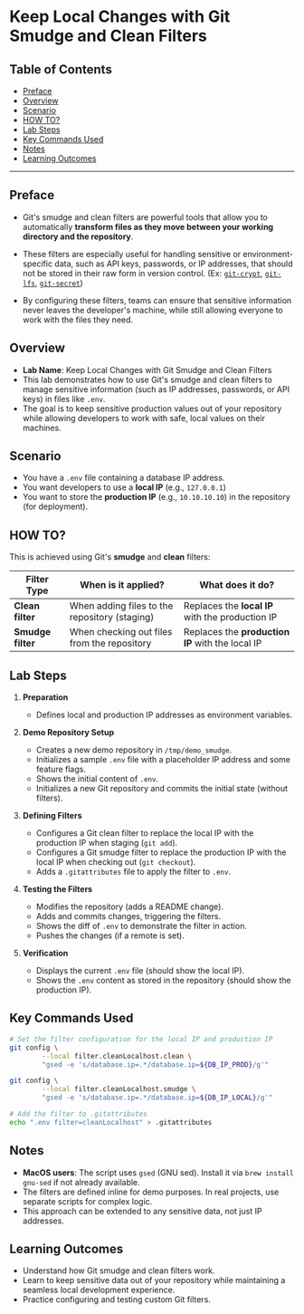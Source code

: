 <!-- omit in toc -->
# Keep Local Changes with Git Smudge and Clean Filters

<!-- omit in toc -->
## Table of Contents
- [Preface](#preface)
- [Overview](#overview)
- [Scenario](#scenario)
- [HOW TO?](#how-to)
- [Lab Steps](#lab-steps)
- [Key Commands Used](#key-commands-used)
- [Notes](#notes)
- [Learning Outcomes](#learning-outcomes)

---


## Preface

- Git's smudge and clean filters are powerful tools that allow you to automatically **transform files as they move between your working directory and the repository**. 
- These filters are especially useful for handling sensitive or environment-specific data, such as API keys, passwords, or IP addresses, that should not be stored in their raw form in version control. (Ex: [`git-crypt`](https://github.com/AGWA/git-crypt), [`git-lfs`](https://git-lfs.github.com/), [`git-secret`](https://github.com/sobolevn/git-secret))

- By configuring these filters, teams can ensure that sensitive information never leaves the developer's machine, while still allowing everyone to work with the files they need. 

## Overview

- **Lab Name**: Keep Local Changes with Git Smudge and Clean Filters
- This lab demonstrates how to use Git's smudge and clean filters to manage sensitive information (such as IP addresses, passwords, or API keys) in files like `.env`. 
- The goal is to keep sensitive production values out of your repository while allowing developers to work with safe, local values on their machines.

## Scenario

- You have a `.env` file containing a database IP address. 
- You want developers to use a **local IP** (e.g., `127.0.0.1`)
- You want to store the **production IP** (e.g., `10.10.10.10`) in the repository (for deployment).

## HOW TO? 

This is achieved using Git's **smudge** and **clean** filters:

| Filter Type    | When is it applied?                                 | What does it do?                                                      |
|---------------|-----------------------------------------------------|-----------------------------------------------------------------------|
| **Clean filter**  | When adding files to the repository (staging)        | Replaces the **local IP** with the production IP                           |
| **Smudge filter** | When checking out files from the repository          | Replaces the **production IP** with the local IP                           |

## Lab Steps

1. **Preparation**
   - Defines local and production IP addresses as environment variables.

2. **Demo Repository Setup**
   - Creates a new demo repository in `/tmp/demo_smudge`.
   - Initializes a sample `.env` file with a placeholder IP address and some feature flags.
   - Shows the initial content of `.env`.
   - Initializes a new Git repository and commits the initial state (without filters).

3. **Defining Filters**
   - Configures a Git clean filter to replace the local IP with the production IP when staging (`git add`).
   - Configures a Git smudge filter to replace the production IP with the local IP when checking out (`git checkout`).
   - Adds a `.gitattributes` file to apply the filter to `.env`.

3. **Testing the Filters**
   - Modifies the repository (adds a README change).
   - Adds and commits changes, triggering the filters.
   - Shows the diff of `.env` to demonstrate the filter in action.
   - Pushes the changes (if a remote is set).

3. **Verification**
   - Displays the current `.env` file (should show the local IP).
   - Shows the `.env` content as stored in the repository (should show the production IP).


## Key Commands Used

```sh
# Set the filter configuration for the local IP and production IP
git config \
        --local filter.cleanLocalhost.clean \
        "gsed -e 's/database.ip=.*/database.ip=${DB_IP_PROD}/g'"

git config \
        --local filter.cleanLocalhost.smudge \
        "gsed -e 's/database.ip=.*/database.ip=${DB_IP_LOCAL}/g'"

# Add the filter to .gitattributes
echo ".env filter=cleanLocalhost" > .gitattributes
```

## Notes

- **MacOS users**: The script uses `gsed` (GNU sed). Install it via `brew install gnu-sed` if not already available.
- The filters are defined inline for demo purposes. In real projects, use separate scripts for complex logic.
- This approach can be extended to any sensitive data, not just IP addresses.

## Learning Outcomes

- Understand how Git smudge and clean filters work.
- Learn to keep sensitive data out of your repository while maintaining a seamless local development experience.
- Practice configuring and testing custom Git filters.



